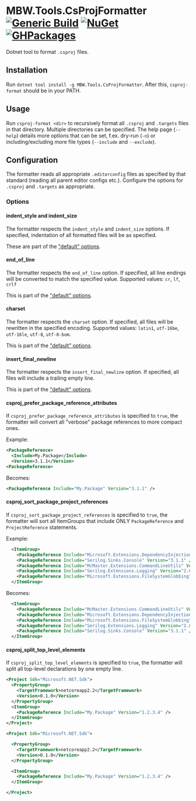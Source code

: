 # MBW.Tools.CsProjFormatter [![Generic Build](https://github.com/LordMike/MBW.Tools.CsProjFormatter/actions/workflows/dotnet.yml/badge.svg)](https://github.com/LordMike/MBW.Tools.CsProjFormatter/actions/workflows/dotnet.yml) [![NuGet](https://img.shields.io/nuget/v/MBW.Tools.CsProjFormatter.svg)](https://www.nuget.org/packages/MBW.Tools.CsProjFormatter) [![GHPackages](https://img.shields.io/badge/package-alpha-green)](https://github.com/LordMike/MBW.Tools.CsProjFormatter/packages/703133)

Dotnet tool to format `.csproj` files. 

## Installation

Run `dotnet tool install -g MBW.Tools.CsProjFormatter`. After this, `csproj-format` should be in your PATH.

## Usage

Run `csproj-format <dir>` to recursively format all `.csproj` and `.targets` files in that directory. Multiple directories can be specified. The help page (`--help`) details more options that can be set, f.ex. dry-run (`-n`) or including/excluding more file types (`--include` and `--exclude`).

## Configuration

The formatter reads all appropriate `.editorconfig` files as specified by that standard (reading all parent editor configs etc.). Configure the options for `.csproj` and `.targets` as appropriate.

### Options

#### indent_style and indent_size

The formatter respects the `indent_style` and `indent_size` options. If specified, indentation of all formatted files will be as specified. 

These are part of the ["default" options](https://editorconfig-specification.readthedocs.io/en/latest/#supported-properties).

#### end_of_line

The formatter respects the `end_of_line` option. If specified, all line endings will be converted to match the specified value. Supported values: `cr`, `lf`, `crlf`

This is part of the ["default" options](https://editorconfig-specification.readthedocs.io/en/latest/#supported-properties).

#### charset

The formatter respects the `charset` option. If specified, all files will be rewritten in the specified encoding. Supported values: `latin1`, `utf-16be`, `utf-16le`, `utf-8`, `utf-8-bom`.

This is part of the ["default" options](https://editorconfig-specification.readthedocs.io/en/latest/#supported-properties).

#### insert_final_newline

The formatter respects the `insert_final_newline` option. If specified, all files will include a trailing empty line.

This is part of the ["default" options](https://editorconfig-specification.readthedocs.io/en/latest/#supported-properties).


#### csproj_prefer_package_reference_attributes

If `csproj_prefer_package_reference_attributes` is specified to `true`, the formatter will convert all "verbose" package references to more compact ones. 

Example:
```xml
<PackageReference>
  <Include>My.Package</Include>
  <Version>3.1.1</Version>
<PackageReference>
```

Becomes:

```xml
<PackageReference Include="My.Package" Version="3.1.1" />
```

#### csproj_sort_package_project_references

If `csproj_sort_package_project_references` is specified to `true`, the formatter will sort all ItemGroups that include ONLY `PackageReference` and `ProjectReference` statements. 

Example:
```xml
  <ItemGroup>
    <PackageReference Include="Microsoft.Extensions.DependencyInjection" Version="2.2.0" />
    <PackageReference Include="Serilog.Sinks.Console" Version="3.1.1" />
    <PackageReference Include="McMaster.Extensions.CommandLineUtils" Version="2.3.4" />
    <PackageReference Include="Serilog.Extensions.Logging" Version="2.0.4" />
    <PackageReference Include="Microsoft.Extensions.FileSystemGlobbing" Version="2.2.0" />
  </ItemGroup>
```

Becomes:

```xml
  <ItemGroup>
    <PackageReference Include="McMaster.Extensions.CommandLineUtils" Version="2.3.4" />
    <PackageReference Include="Microsoft.Extensions.DependencyInjection" Version="2.2.0" />
    <PackageReference Include="Microsoft.Extensions.FileSystemGlobbing" Version="2.2.0" />
    <PackageReference Include="Serilog.Extensions.Logging" Version="2.0.4" />
    <PackageReference Include="Serilog.Sinks.Console" Version="3.1.1" />
  </ItemGroup>
```

#### csproj_split_top_level_elements

If `csproj_split_top_level_elements` is specified to `true`, the formatter will split all top-level declarations by one empty line.

```xml
<Project Sdk="Microsoft.NET.Sdk">
  <PropertyGroup>
    <TargetFramework>netcoreapp2.2</TargetFramework>
    <Version>0.1.0</Version>
  </PropertyGroup>
  <ItemGroup>
    <PackageReference Include="My.Package" Version="1.2.3.4" />
  </ItemGroup>
</Project>
```

```xml
<Project Sdk="Microsoft.NET.Sdk">

  <PropertyGroup>
    <TargetFramework>netcoreapp2.2</TargetFramework>
    <Version>0.1.0</Version>
  </PropertyGroup>

  <ItemGroup>
    <PackageReference Include="My.Package" Version="1.2.3.4" />
  </ItemGroup>

</Project>
```
